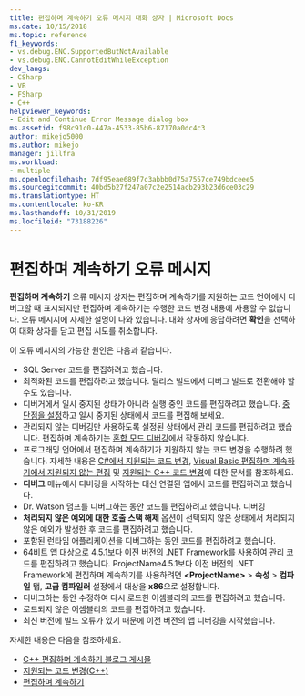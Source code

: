 ```yaml
---
title: 편집하며 계속하기 오류 메시지 대화 상자 | Microsoft Docs
ms.date: 10/15/2018
ms.topic: reference
f1_keywords:
- vs.debug.ENC.SupportedButNotAvailable
- vs.debug.ENC.CannotEditWhileException
dev_langs:
- CSharp
- VB
- FSharp
- C++
helpviewer_keywords:
- Edit and Continue Error Message dialog box
ms.assetid: f98c91c0-447a-4533-85b6-87170a0dc4c3
author: mikejo5000
ms.author: mikejo
manager: jillfra
ms.workload:
- multiple
ms.openlocfilehash: 7df95eae689f7c3abbb0d75a7557ce749bdceee5
ms.sourcegitcommit: 40bd5b27f247a07c2e2514acb293b23d6ce03c29
ms.translationtype: HT
ms.contentlocale: ko-KR
ms.lasthandoff: 10/31/2019
ms.locfileid: "73188226"
---
```

# <a name="edit-and-continue-error-message"></a>편집하며 계속하기 오류 메시지

**편집하며 계속하기** 오류 메시지 상자는 편집하며 계속하기를 지원하는 코드 언어에서 디버그할 때 표시되지만 편집하며 계속하기는 수행한 코드 변경 내용에 사용할 수 없습니다. 오류 메시지에 자세한 설명이 나와 있습니다. 대화 상자에 응답하려면 **확인**을 선택하여 대화 상자를 닫고 편집 시도를 취소합니다.

이 오류 메시지의 가능한 원인은 다음과 같습니다.

- SQL Server 코드를 편집하려고 했습니다.
- 최적화된 코드를 편집하려고 했습니다. 릴리스 빌드에서 디버그 빌드로 전환해야 할 수도 있습니다.
- 디버거에서 일시 중지된 상태가 아니라 실행 중인 코드를 편집하려고 했습니다. [중단점을 설정](../debugger/using-breakpoints.md)하고 일시 중지된 상태에서 코드를 편집해 보세요.
- 관리되지 않는 디버깅만 사용하도록 설정된 상태에서 관리 코드를 편집하려고 했습니다. 편집하며 계속하기는 [혼합 모드 디버깅](../debugger/how-to-debug-in-mixed-mode.md)에서 작동하지 않습니다.
- 프로그래밍 언어에서 편집하며 계속하기가 지원하지 않는 코드 변경을 수행하려 했습니다. 자세한 내용은 [C#에서 지원되는 코드 변경](supported-code-changes-csharp.md), [Visual Basic 편집하며 계속하기에서 지원되지 않는 편집](supported-code-changes-csharp.md) 및 [지원되는 C++ 코드 변경](supported-code-changes-cpp.md)에 대한 문서를 참조하세요.
- **디버그** 메뉴에서 디버깅을 시작하는 대신 연결된 앱에서 코드를 편집하려고 했습니다.
- Dr. Watson 덤프를 디버그하는 동안 코드를 편집하려고 했습니다. 디버깅
- **처리되지 않은 예외에 대한 호출 스택 해제** 옵션이 선택되지 않은 상태에서 처리되지 않은 예외가 발생한 후 코드를 편집하려고 했습니다.
- 포함된 런타임 애플리케이션을 디버그하는 동안 코드를 편집하려고 했습니다.
- 64비트 앱 대상으로 4.5.1보다 이전 버전의 .NET Framework를 사용하여 관리 코드를 편집하려고 했습니다. ProjectName4.5.1보다 이전 버전의 .NET Framework에 편집하며 계속하기를 사용하려면 **\<ProjectName>**  > **속성** > **컴파일** 탭, **고급 컴파일러** 설정에서 대상을 **x86**으로 설정합니다.
- 디버그하는 동안 수정하여 다시 로드한 어셈블리의 코드를 편집하려고 했습니다.
- 로드되지 않은 어셈블리의 코드를 편집하려고 했습니다.
- 최신 버전에 빌드 오류가 있기 때문에 이전 버전의 앱 디버깅을 시작했습니다.

자세한 내용은 다음을 참조하세요.
- [C++ 편집하며 계속하기 블로그 게시물](https://devblogs.microsoft.com/cppblog/c-edit-and-continue-in-visual-studio-2015-update-3/)
- [지원되는 코드 변경(C++)](../debugger/supported-code-changes-cpp.md)
- [편집하며 계속하기](../debugger/edit-and-continue.md)